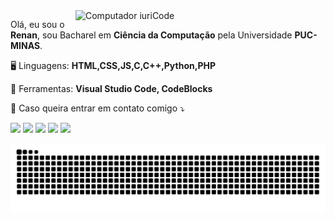<img src="https://raw.githubusercontent.com/MicaelliMedeiros/micaellimedeiros/master/image/computer-illustration.png" min-width="400px" max-width="400px" width="400px" align="right" alt="Computador iuriCode">

<p align="left"> 
  Olá, eu sou o <strong>Renan</strong>, sou Bacharel em <strong>Ciência da Computação</strong> pela Universidade <strong>PUC-MINAS</strong>.<br>
</p>

<p align="left">
  🖥️ Linguagens: <strong>HTML,CSS,JS,C,C++,Python,PHP</strong>
</p>

<p align="left">
  💼 Ferramentas: <strong>Visual Studio Code, CodeBlocks</strong>
</p>

<p align="left">
  💌 Caso queira entrar em contato comigo ⤵️
</p>

<p align="left">
  <a href="mailto:renanferreirameira@hotmail.com" alt="Email">
  <img src="https://img.shields.io/badge/Microsoft_Outlook-0078D4?style=for-the-badge&logo=microsoft-outlook&logoColor=white" /></a>

  <a href="https://api.whatsapp.com/send?phone=5535991269402" alt="WhatsApp">
  <img src="https://img.shields.io/badge/WhatsApp-25D366?style=for-the-badge&logo=whatsapp&logoColor=white"/></a>

  <a href="https://www.instagram.com/renanfemeira/" alt="Instagram">
  <img src="https://img.shields.io/badge/Instagram-E4405F?style=for-the-badge&logo=instagram&logoColor=white"/></a>
  
   <a href="https://www.facebook.com/renan.ferreirameira/" alt="Facebook">
  <img src="https://img.shields.io/badge/Facebook-1877F2?style=for-the-badge&logo=facebook&logoColor=white"/></a>

  <a href="https://www.linkedin.com/in/renanferreirameira/" alt="Linkedin">
  <img src="https://img.shields.io/badge/LinkedIn-0077B5?style=for-the-badge&logo=linkedin&logoColor=white"/></a>
  
</p>

<img src="https://raw.githubusercontent.com/RenanR23/RenanR23/output/snake.svg" alt="Snake animation" />
